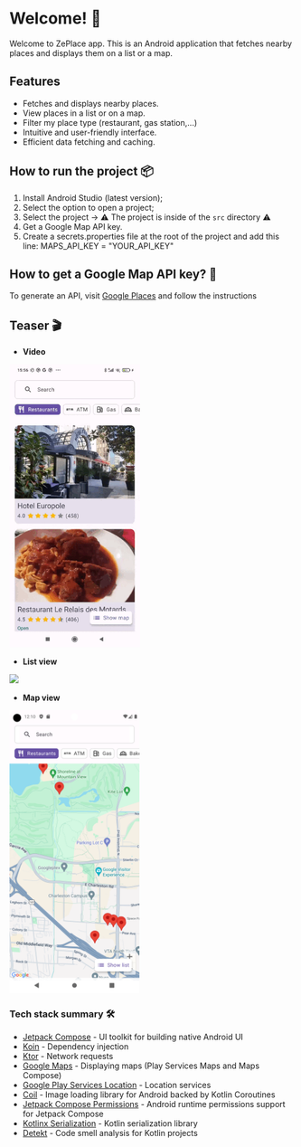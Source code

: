 # Welcome! 👋

Welcome to ZePlace app.
This is an Android application that fetches nearby places and displays them on a list or a map.

## Features

- Fetches and displays nearby places.
- View places in a list or on a map.
- Filter my place type (restaurant, gas station,...)
- Intuitive and user-friendly interface.
- Efficient data fetching and caching.


## How to run the project 📦

1. Install Android Studio (latest version);
2. Select the option to open a project;
3. Select the project -> ⚠️ The project is inside of the `src` directory ⚠️
4. Get a Google Map API key.
5. Create a secrets.properties file at the root of the project and add this line: MAPS_API_KEY = "YOUR_API_KEY"


## How to get a Google Map API key? 👮 
To generate an API, visit [Google Places](https://developers.google.com/maps/documentation/places/android-sdk/cloud-setup) and follow the instructions

## Teaser 🎬
- **Video**
<img src="img/teaser.gif" height="500" />

-  **List view**
<img src="img/list.png" height="500" />

-  **Map view**
<img height="500" src="img/map.png"/>



### Tech stack summary 🛠️
- [Jetpack Compose](https://developer.android.com/jetpack/compose) - UI toolkit for building native Android UI
- [Koin](https://github.com/InsertKoinIO/koin) - Dependency injection
- [Ktor](https://ktor.io) - Network requests
- [Google Maps](https://developers.google.com/maps/documentation/android-sdk/overview) - Displaying maps (Play Services Maps and Maps Compose)
- [Google Play Services Location](https://developers.google.com/android/reference/com/google/android/gms/location/package-summary) - Location services
- [Coil](https://coil-kt.github.io/coil/) - Image loading library for Android backed by Kotlin Coroutines
- [Jetpack Compose Permissions](https://google.github.io/accompanist/permissions/) - Android runtime permissions support for Jetpack Compose
- [Kotlinx Serialization](https://github.com/Kotlin/kotlinx.serialization) - Kotlin serialization library
- [Detekt](https://detekt.dev/docs/intro) - Code smell analysis for Kotlin projects

